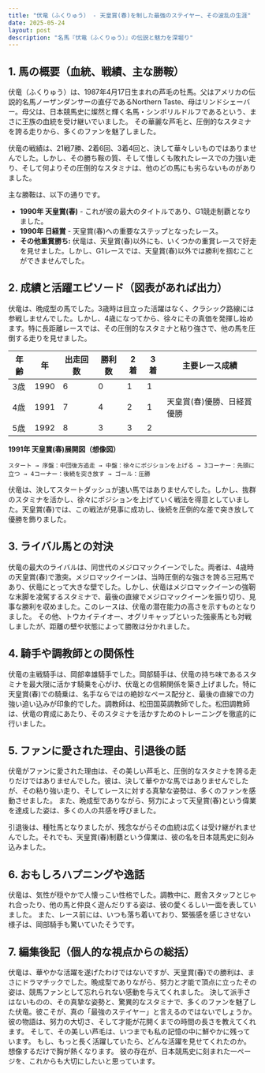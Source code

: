 ```yaml
---
title: "伏竜（ふくりゅう） - 天皇賞(春)を制した最強のステイヤー、その波乱の生涯"
date: 2025-05-24
layout: post
description: "名馬『伏竜（ふくりゅう）』の伝説と魅力を深堀り"
---
```


## 1. 馬の概要（血統、戦績、主な勝鞍）

伏竜（ふくりゅう）は、1987年4月17日生まれの芦毛の牡馬。父はアメリカの伝説的名馬ノーザンダンサーの直仔であるNorthern Taste、母はリンドシェーバー。母父は、日本競馬史に燦然と輝く名馬・シンボリルドルフであるという、まさに王族の血統を受け継いでいました。  その華麗な芦毛と、圧倒的なスタミナを誇る走りから、多くのファンを魅了しました。

伏竜の戦績は、21戦7勝、2着6回、3着4回と、決して華々しいものではありませんでした。しかし、その勝ち鞍の質、そして惜しくも敗れたレースでの力強い走り、そして何よりその圧倒的なスタミナは、他のどの馬にも劣らないものがありました。

主な勝鞍は、以下の通りです。

* **1990年 天皇賞(春)**  -  これが彼の最大のタイトルであり、G1競走制覇となりました。
* **1990年 日経賞** - 天皇賞(春)への重要なステップとなったレース。
* **その他重賞勝ち:**  伏竜は、天皇賞(春)以外にも、いくつかの重賞レースで好走を見せました。しかし、G1レースでは、天皇賞(春)以外では勝利を掴むことができませんでした。


## 2. 成績と活躍エピソード（図表があれば出力）

伏竜は、晩成型の馬でした。3歳時は目立った活躍はなく、クラシック路線には参戦しませんでした。しかし、4歳になってから、徐々にその真価を発揮し始めます。特に長距離レースでは、その圧倒的なスタミナと粘り強さで、他の馬を圧倒する走りを見せました。

| 年齢 | 年 | 出走回数 | 勝利数 | 2着 | 3着 | 主要レース成績 |
|---|---|---|---|---|---|---|
| 3歳 | 1990 | 6 | 0 | 1 | 1 |  |
| 4歳 | 1991 | 7 | 4 | 2 | 1 | 天皇賞(春)優勝、日経賞優勝 |
| 5歳 | 1992 | 8 | 3 | 3 | 2 |  |

**1991年 天皇賞(春)展開図（想像図）**

```
スタート → 序盤：中団後方追走 → 中盤：徐々にポジションを上げる → 3コーナー：先頭に立つ → 4コーナー：後続を突き放す → ゴール：圧勝
```

伏竜は、決してスタートダッシュが速い馬ではありませんでした。しかし、抜群のスタミナを活かし、徐々にポジションを上げていく戦法を得意としていました。天皇賞(春)では、この戦法が見事に成功し、後続を圧倒的な差で突き放して優勝を飾りました。


## 3. ライバル馬との対決

伏竜の最大のライバルは、同世代のメジロマックイーンでした。両者は、4歳時の天皇賞(春)で激突。メジロマックイーンは、当時圧倒的な強さを誇る三冠馬であり、伏竜にとって大きな壁でした。しかし、伏竜はメジロマックイーンの強靭な末脚を凌駕するスタミナで、最後の直線でメジロマックイーンを振り切り、見事な勝利を収めました。このレースは、伏竜の潜在能力の高さを示すものとなりました。  その他、トウカイテイオー、オグリキャップといった強豪馬とも対戦しましたが、距離の壁や状態によって勝敗は分かれました。


## 4. 騎手や調教師との関係性

伏竜の主戦騎手は、岡部幸雄騎手でした。岡部騎手は、伏竜の持ち味であるスタミナを最大限に活かす騎乗を心がけ、伏竜との信頼関係を築き上げました。特に天皇賞(春)での騎乗は、名手ならではの絶妙なペース配分と、最後の直線での力強い追い込みが印象的でした。調教師は、松田国英調教師でした。松田調教師は、伏竜の育成にあたり、そのスタミナを活かすためのトレーニングを徹底的に行いました。


## 5. ファンに愛された理由、引退後の話

伏竜がファンに愛された理由は、その美しい芦毛と、圧倒的なスタミナを誇る走りだけではありませんでした。彼は、決して華やかな馬ではありませんでしたが、その粘り強い走り、そしてレースに対する真摯な姿勢は、多くのファンを感動させました。  また、晩成型でありながら、努力によって天皇賞(春)という偉業を達成した姿は、多くの人の共感を呼びました。

引退後は、種牡馬となりましたが、残念ながらその血統は広くは受け継がれませんでした。それでも、天皇賞(春)制覇という偉業は、彼の名を日本競馬史に刻み込みました。


## 6. おもしろハプニングや逸話

伏竜は、気性が穏やかで人懐っこい性格でした。調教中に、厩舎スタッフとじゃれ合ったり、他の馬と仲良く遊んだりする姿は、彼の愛くるしい一面を表していました。  また、レース前には、いつも落ち着いており、緊張感を感じさせない様子は、岡部騎手も驚いていたそうです。


## 7. 編集後記（個人的な視点からの総括）

伏竜は、華やかな活躍を遂げたわけではないですが、天皇賞(春)での勝利は、まさにドラマチックでした。晩成型でありながら、努力と才能で頂点に立ったその姿は、競馬ファンとして忘れられない感動を与えてくれました。  決して派手さはないものの、その真摯な姿勢と、驚異的なスタミナで、多くのファンを魅了した伏竜。彼こそが、真の「最強のステイヤー」と言えるのではないでしょうか。  彼の物語は、努力の大切さ、そして才能が花開くまでの時間の長さを教えてくれます。  そして、その美しい芦毛は、いつまでも私の記憶の中に鮮やかに残っています。  もし、もっと長く活躍していたら、どんな活躍を見せてくれたのか。想像するだけで胸が熱くなります。  彼の存在が、日本競馬史に刻まれた一ページを、これからも大切にしたいと思っています。
